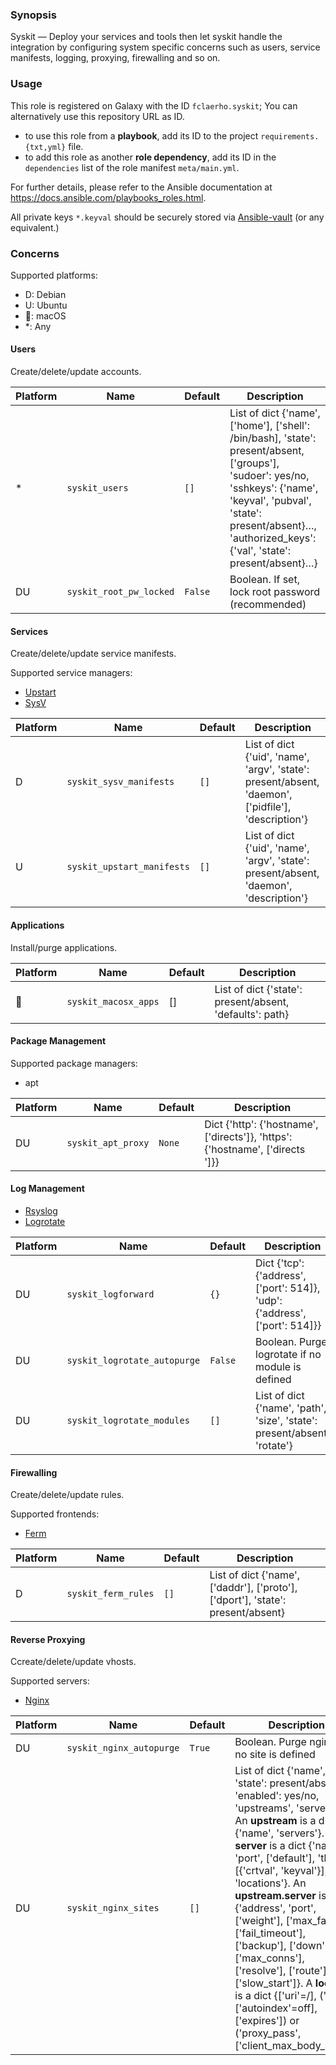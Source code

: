 
### Synopsis

Syskit — Deploy your services and tools then let syskit handle the integration by configuring system specific concerns such as users, service manifests, logging, proxying, firewalling and so on.

### Usage

This role is registered on Galaxy with the ID `fclaerho.syskit`;
You can alternatively use this repository URL as ID.

- to use this role from a **playbook**, 
  add its ID to the project `requirements.{txt,yml}` file.
- to add this role as another **role dependency**,
  add its ID in the `dependencies` list of the role manifest `meta/main.yml`.

For further details,
please refer to the Ansible documentation at https://docs.ansible.com/playbooks_roles.html.

All private keys `*.keyval` should be securely stored via [Ansible-vault](http://docs.ansible.com/ansible/playbooks_vault.html) (or any equivalent.)

### Concerns

Supported platforms:
- D: Debian
- U: Ubuntu
- : macOS
- *: Any

#### Users

Create/delete/update accounts.

| Platform | Name | Default | Description |
|----------|------|---------|-------------|
| * | `syskit_users` | `[]` | List of dict {'name', ['home'], ['shell': /bin/bash], 'state': present/absent, ['groups'], 'sudoer': yes/no, 'sshkeys': {'name', 'keyval', 'pubval', 'state': present/absent}…, 'authorized_keys': {'val', 'state': present/absent}…} |
| DU | `syskit_root_pw_locked` | `False` | Boolean. If set, lock root password (recommended) |


#### Services

Create/delete/update service manifests.

Supported service managers:
- [Upstart](http://upstart.ubuntu.com/cookbook/)
- [SysV](https://en.wikipedia.org/wiki/Init#SysV-style)

| Platform | Name | Default | Description |
|----------|------|---------|-------------|
| D | `syskit_sysv_manifests` | `[]` | List of dict {'uid', 'name', 'argv', 'state': present/absent, 'daemon', ['pidfile'], 'description'} |
| U | `syskit_upstart_manifests` | `[]` | List of dict {'uid', 'name', 'argv', 'state': present/absent, 'daemon', 'description'} |


#### Applications

Install/purge applications.

| Platform | Name | Default | Description |
|----------|------|---------|-------------|
|  | `syskit_macosx_apps` | [] | List of dict {'state': present/absent, 'defaults': path} |


#### Package Management

Supported package managers:
- apt

| Platform | Name | Default | Description |
|----------|------|---------|-------------|
| DU | `syskit_apt_proxy` | `None` | Dict {'http': {'hostname', ['directs']}, 'https': {'hostname', ['directs ']}} |


#### Log Management

- [Rsyslog](http://www.rsyslog.com)
- [Logrotate](http://www.linuxcommand.org/man_pages/logrotate8.html)

| Platform | Name | Default | Description |
|----------|------|---------|-------------|
| DU | `syskit_logforward` | `{}` | Dict {'tcp': {'address', ['port': 514]}, 'udp': {'address', ['port': 514]}} |
| DU | `syskit_logrotate_autopurge` | `False` | Boolean. Purge logrotate if no module is defined |
| DU | `syskit_logrotate_modules` | `[]` | List of dict {'name', 'path', 'size', 'state': present/absent, 'rotate'} |


#### Firewalling

Create/delete/update rules.

Supported frontends:
- [Ferm](http://ferm.foo-projects.org)

| Platform | Name | Default | Description |
|----------|------|---------|-------------|
| D | `syskit_ferm_rules` | `[]` | List of dict {'name', ['daddr'], ['proto'], ['dport'], 'state': present/absent} |


#### Reverse Proxying

Ccreate/delete/update vhosts.

Supported servers:
- [Nginx](http://nginx.org/en/)

| Platform | Name | Default | Description |
|----------|------|---------|-------------|
| DU | `syskit_nginx_autopurge` | `True` | Boolean. Purge nginx if no site is defined |
| DU |`syskit_nginx_sites` | `[]` | List of dict {'name', 'state': present/absent, 'enabled': yes/no, 'upstreams', 'servers'}. An **upstream** is a dict {'name', 'servers'}. A **server** is a dict {'name', 'port', ['default'], 'tls': [{'crtval', 'keyval'}], 'locations'}. An **upstream.server** is a dict {'address', 'port', ['weight'], ['max_fails'], ['fail_timeout'], ['backup'], ['down'], ['max_conns'], ['resolve'], ['route'], ['slow_start']}. A **location** is a dict {['uri'=/], ('root', ['autoindex'=off], ['expires']) or ('proxy_pass', ['client_max_body_size'])} |
